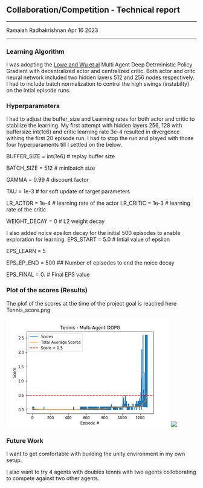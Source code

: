 ## Collaboration/Competition - Technical report
-------------------------------------------

Ramaiah Radhakrishnan
Apr 16 2023

-----------------------------

### Learning Algorithm

I was adopting the [Lowe and Wu et al](https://papers.nips.cc/paper/7217-multi-agent-actor-critic-for-mixed-cooperative-competitive-environments.pdf) 
Multi Agent Deep Detrministic Policy Gradient with decentralized actor and centralized critic. Both actor and critc neural network included two hidden layers
512 and 256 nodes respectively. I had to include batch normalization to control the high swings (instabilty) on the intial episode runs.

### Hyperparameters

I had to adjust the buffer_size and Learning rates for both actor and critic to stabilize the learning. My first attempt with 
hidden layers 256, 128 with buffersize int(1e6) and critic learning rate 3e-4 resulted in divergence withing the first 20 episode run. I had to stop the 
run and played with those four hyperparaments till I settled on the below.

BUFFER_SIZE = int(1e6)  # replay buffer size

BATCH_SIZE = 512        # minibatch size

GAMMA = 0.99            # discount factor

TAU = 1e-3              # for soft update of target parameters

LR_ACTOR = 1e-4         # learning rate of the actor 
LR_CRITIC = 1e-3        # learning rate of the critic

WEIGHT_DECAY = 0   # L2 weight decay

I also added noice epsilon decay for the initial 500 episodes to anable exploration for learning.
EPS_START = 5.0        # Intial value of epsilon

EPS_LEARN = 5

EPS_EP_END = 500       ## Number of episodes to end the noice decay

EPS_FINAL = 0.         # Final EPS value

### Plot of the scores (Results)

The plof of the scores at the time of the project goal is reached here Tennis_score.png

<img src="https://github.com/rradhakr-git/UdacityCollaborationCompetition/blob/main/Tennis_score.png?raw=true"/>

<img src="[https://github.com/rradhakr-git/UdacityColloborationCompetition/blob/main/Tennis_score.png](https://github.com/rradhakr-git/UdacityCollaborationCompetition/blob/main/Tennis_score.png)?raw=true"/>



### Future Work

 
 I want to get comfortable with building the unity environment in my own setup. 
 
 I also want to try 4 agents with doubles tennis with two agents colloborating to compete against two other agents.
